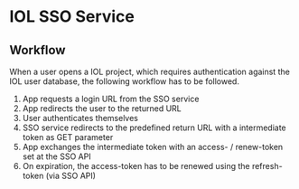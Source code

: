 # IOL SSO Service

## Workflow
When a user opens a IOL project, which requires authentication against the IOL user database, the following workflow has to be followed.

1. App requests a login URL from the SSO service
2. App redirects the user to the returned URL
3. User authenticates themselves
4. SSO service redirects to the predefined return URL with a intermediate token as GET parameter
5. App exchanges the intermediate token with an access- / renew-token set at the SSO API
6. On expiration, the access-token has to be renewed using the refresh-token (via SSO API)

